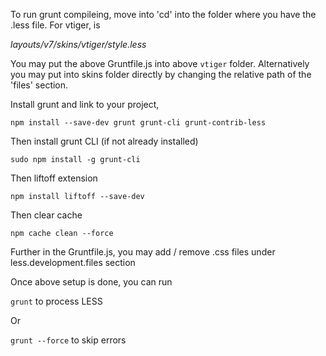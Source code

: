 To run grunt compileing, move into 'cd' into the folder where you have the .less file.
For vtiger, is

_layouts/v7/skins/vtiger/style.less_

You may put the above Gruntfile.js into above `vtiger` folder. Alternatively you may put into skins folder directly by changing the relative path of the 'files' section.

Install grunt and link to your project, 

``npm install --save-dev grunt grunt-cli grunt-contrib-less``

Then install grunt CLI (if not already installed)

``sudo npm install -g grunt-cli``

Then liftoff extension

``npm install liftoff --save-dev``

Then clear cache

``npm cache clean --force``

Further in the Gruntfile.js, you may add / remove .css files under less.development.files section

Once above setup is done, you can run 

``grunt``  to process LESS 

Or

``grunt --force`` to skip errors


